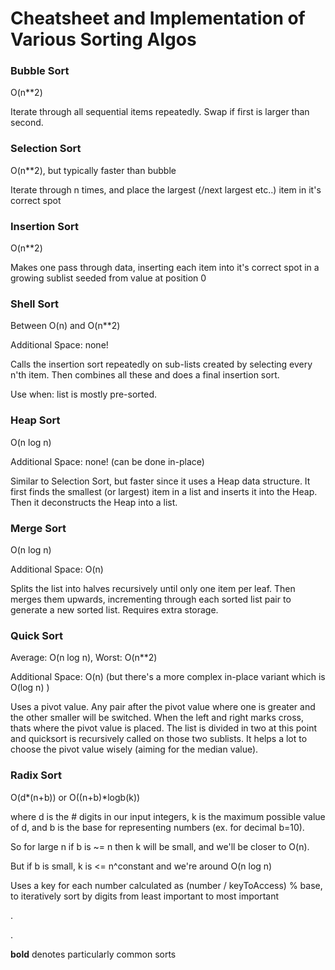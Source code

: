 # Cheatsheet and Implementation of Various Sorting Algos

### Bubble Sort
O(n**2)

Iterate through all sequential items repeatedly. Swap if first is larger than second.


### Selection Sort
O(n**2), but typically faster than bubble

Iterate through n times, and place the largest (/next largest etc..) item in it's correct spot


### Insertion Sort
O(n**2)

Makes one pass through data, inserting each item into it's correct spot in a growing sublist seeded from value at position 0


### Shell Sort
Between O(n) and O(n**2)

Additional Space: none!

Calls the insertion sort repeatedly on sub-lists created by selecting every n'th item. Then combines all these and does a final insertion sort.

Use when: list is mostly pre-sorted.


### **Heap Sort**
O(n log n)

Additional Space: none! (can be done in-place)

Similar to Selection Sort, but faster since it uses a Heap data structure. It first finds the smallest (or largest) item in a list and inserts it into the Heap. Then it deconstructs the Heap into a list.


### **Merge Sort**
O(n log n)

Additional Space: O(n)

Splits the list into halves recursively until only one item per leaf. Then merges them upwards, incrementing through each sorted list pair to generate a new sorted list.
Requires extra storage.


### **Quick Sort**
Average: O(n log n), Worst: O(n**2)

Additional Space: O(n)   (but there's a more complex in-place variant which is O(log n) )

Uses a pivot value. Any pair after the pivot value where one is greater and the other smaller will be switched. When the left and right marks cross, thats where the pivot value is placed. The list is divided in two at this point and quicksort is recursively called on those two sublists. It helps a lot to choose the pivot value wisely (aiming for the median value).


### Radix Sort
O(d*(n+b))   or    O((n+b)*logb(k))

where d is the # digits in our input integers, 
k is the maximum possible value of d, 
and b is the base for representing numbers (ex. for decimal b=10).

So for large n if b is ~= n then k will be small, and we'll be closer to O(n).

But if b is small, k is <= n^constant and we're around O(n log n)

Uses a key for each number calculated as (number / keyToAccess) % base, to iteratively sort by digits from least important to most important


.

.

**bold** denotes particularly common sorts
